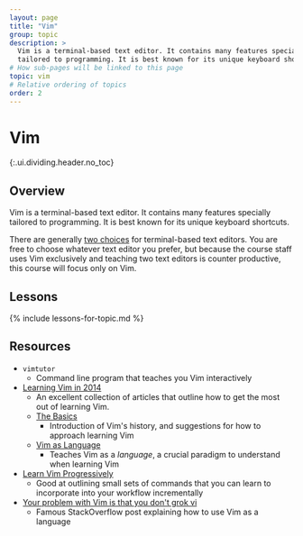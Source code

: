 ```yaml
---
layout: page
title: "Vim"
group: topic
description: >
  Vim is a terminal-based text editor. It contains many features specially
  tailored to programming. It is best known for its unique keyboard shortcuts.
# How sub-pages will be linked to this page
topic: vim
# Relative ordering of topics
order: 2
---
```



# Vim
{:.ui.dividing.header.no_toc}

## Overview

Vim is a terminal-based text editor. It contains many features specially
tailored to programming. It is best known for its unique keyboard shortcuts.

There are generally [two choices][editor-war] for terminal-based text editors.
You are free to choose whatever text editor you prefer, but because the course
staff uses Vim exclusively and teaching two text editors is counter productive,
this course will focus only on Vim.

## Lessons

{% include lessons-for-topic.md %}

## Resources

- `vimtutor`
    - Command line program that teaches you Vim interactively
- [Learning Vim in 2014][learning-vim]
    - An excellent collection of articles that outline how to get the most out
      of learning Vim.
    - [The Basics][the-basics]
        - Introduction of Vim's history, and suggestions for how to approach
          learning Vim
    - [Vim as Language][vim-language]
        - Teaches Vim as a _language_, a crucial paradigm to understand when
          learning Vim
- [Learn Vim Progressively][learn-vim-progressively]
    - Good at outlining small sets of commands that you can learn to incorporate
      into your workflow incrementally
- [Your problem with Vim is that you don't grok vi][grok-vi]
    - Famous StackOverflow post explaining how to use Vim as a language

[editor-war]: http://en.wikipedia.org/wiki/Editor_war
[learning-vim]: http://benmccormick.org/learning-vim-in-2014/
[the-basics]: http://benmccormick.org/2014/06/30/learning-vim-in-2014-the-basics/
[vim-language]: http://benmccormick.org/2014/07/02/learning-vim-in-2014-vim-as-language/
[learn-vim-progressively]: http://yannesposito.com/Scratch/en/blog/Learn-Vim-Progressively/
[grok-vi]: http://stackoverflow.com/questions/1218390/what-is-your-most-productive-shortcut-with-vim/1220118#1220118
